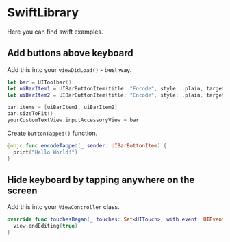 # SwiftLibrary
Here you can find swift examples.

## Add buttons above keyboard

Add this into your `viewDidLoad()` - best way.

```Swift
let bar = UIToolbar()
let uiBarItem1 = UIBarButtonItem(title: "Encode", style: .plain, target: self, action: #selector(buttonTapped))
let uiBarItem2 = UIBarButtonItem(title: "Encode", style: .plain, target: self, action: #selector(buttonTapped))

bar.items = [uiBarItem1, uiBarItem2]
bar.sizeToFit()
yourCustomTextView.inputAccessoryView = bar
```

Create `buttonTapped()` function.

```Swift
@objc func encodeTapped(_ sender: UIBarButtonItem) {
  print("Hello World!")
}
```

## Hide keyboard by tapping anywhere on the screen

Add this into your `ViewController` class.
```Swift
override func touchesBegan(_ touches: Set<UITouch>, with event: UIEvent?) {
  view.endEditing(true)
}
```

